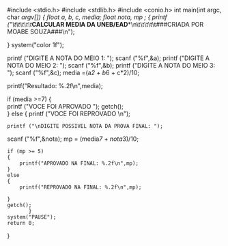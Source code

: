 #include <stdio.h>
#include <stdlib.h>
#include <conio.h>
int main(int argc, char *argv[])
{
   float a, b, c, media;
   float nota, mp ;
   {
printf ("\t\t\t\t\t***CALCULAR MEDIA DA UNEB/EAD***\n\t\t\t\t\t###CRIADA POR MOABE SOUZA###\n");

   }
   system("color 1f");

   printf ("DIGITE A NOTA DO MEIO 1: ");
   scanf ("%f",&a);
   printf ("DIGITE A NOTA DO MEIO 2: ");
   scanf ("%f",&b);
   printf ("DIGITE A NOTA DO MEIO 3: ");
   scanf ("%f",&c);
   media =(a*2 + b*6 + c*2)/10;
   
   printf("Resultado: %.2f\n",media);
   
   if (media >=7) 
         {                                                              
            printf ("VOCE FOI APROVADO ");
            getch();                             
         }
   else
          { 
               printf ("VOCE FOI REPROVADO \n");
               
               
	printf ("\nDIGITE POSSIVEL NOTA DA PROVA FINAL: ");
   scanf ("%f",&nota);
   mp = (media*7 + nota*3)/10;
   
    if (mp >= 5)
    {
    	printf("APROVADO NA FINAL: %.2f\n",mp);
	}
	else
	{
    	printf("REPROVADO NA FINAL: %.2f\n",mp);
    	
	}
	getch();
           }
    system("PAUSE");
	return 0;                    
}
